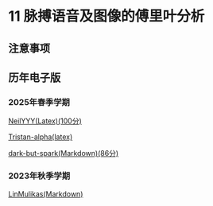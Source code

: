 # 11 脉搏语音及图像的傅里叶分析

## 注意事项


## 历年电子版

### 2025年春季学期

[NeilYYY(Latex)(100分)](https://github.com/NeilYYYY/PHY104B_SUSTech_Experiments_of_Fundamental_Physics/tree/main/3_%E8%84%89%E6%90%8F%E3%80%81%E8%AF%AD%E9%9F%B3%E5%8F%8A%E5%9B%BE%E5%83%8F%E4%BF%A1%E5%8F%B7%E7%9A%84%E5%82%85%E9%87%8C%E5%8F%B6%E5%88%86%E6%9E%90_100%E5%88%86)

[Tristan-alpha(latex)](https://github.com/Tristan-alpha/Phylab-PHY104B-SUSTech/tree/main/%E5%82%85%E9%87%8C%E5%8F%B6%E5%8F%98%E6%8D%A2)


[dark-but-spark(Markdown)(86分)](https://dark-but-spark.github.io/2025/03/11/PHY102B/11/)

### 2023年秋季学期
[LinMulikas(Markdown)](https://github.com/LinMulikas/PHY104B-Experiments-of-Fundamental-Physics/tree/main/Lab%205%20%E5%82%85%E9%87%8C%E5%8F%B6%E5%8F%98%E6%8D%A2)